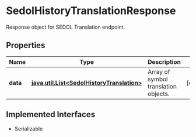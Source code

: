 

# SedolHistoryTranslationResponse

Response object for SEDOL Translation endpoint.

## Properties

Name | Type | Description | Notes
------------ | ------------- | ------------- | -------------
**data** | [**java.util.List&lt;SedolHistoryTranslation&gt;**](SedolHistoryTranslation.md) | Array of symbol translation objects. |  [optional]


## Implemented Interfaces

* Serializable


